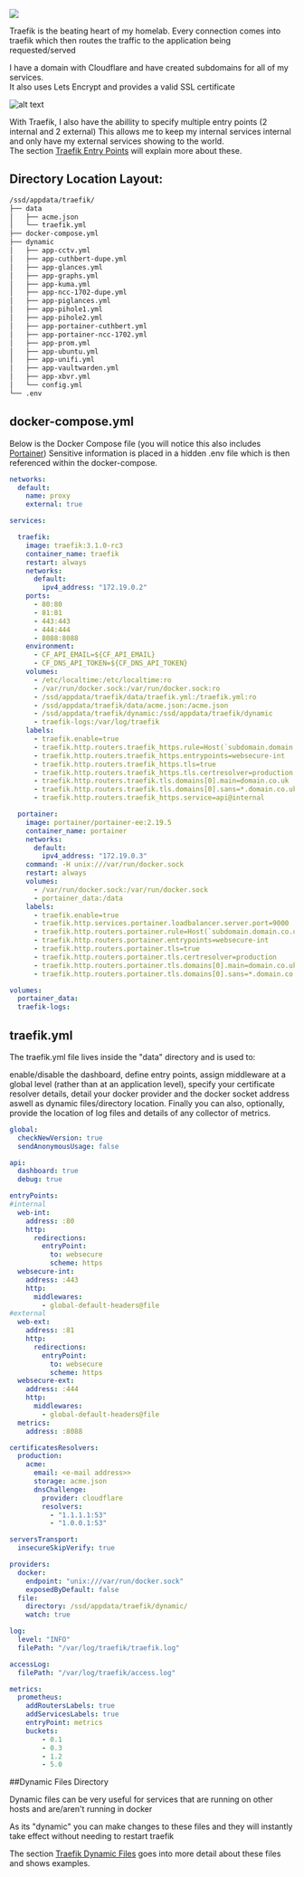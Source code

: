 
![](images/traefik.png)

Traefik is the beating heart of my homelab.  Every connection comes into traefik which then routes the traffic to the application being requested/served

I have a domain with Cloudflare and have created subdomains for all of my services.  
It also uses Lets Encrypt and provides a valid SSL certificate  

![alt text](<images/cloudflare + letsencrypt.png>)

With Traefik, I also have the abillity to specify multiple entry points (2 internal and 2 external)  This allows me to keep my internal services internal and only have my external services showing to the world.  
The section [Traefik Entry Points](https://docs.xmsystems.co.uk/entrypoints/) will explain more about these.


## Directory Location Layout:

``` bash
/ssd/appdata/traefik/
├── data
│   ├── acme.json
│   └── traefik.yml
├── docker-compose.yml
├── dynamic
│   ├── app-cctv.yml
│   ├── app-cuthbert-dupe.yml
│   ├── app-glances.yml
│   ├── app-graphs.yml
│   ├── app-kuma.yml
│   ├── app-ncc-1702-dupe.yml
│   ├── app-piglances.yml
│   ├── app-pihole1.yml
│   ├── app-pihole2.yml
│   ├── app-portainer-cuthbert.yml
│   ├── app-portainer-ncc-1702.yml
│   ├── app-prom.yml
│   ├── app-ubuntu.yml
│   ├── app-unifi.yml
│   ├── app-vaultwarden.yml
│   ├── app-xbvr.yml
│   └── config.yml
└── .env
```

## docker-compose.yml

Below is the Docker Compose file (you will notice this also includes [Portainer](https://docs.xmsystems.co.uk/portainer/))
Sensitive information is placed in a hidden .env file which is then referenced within the docker-compose.

``` yaml
networks:
  default:
    name: proxy
    external: true

services:

  traefik:
    image: traefik:3.1.0-rc3
    container_name: traefik
    restart: always
    networks:
      default:
        ipv4_address: "172.19.0.2"
    ports:
      - 80:80
      - 81:81
      - 443:443
      - 444:444
      - 8088:8088
    environment:
      - CF_API_EMAIL=${CF_API_EMAIL}
      - CF_DNS_API_TOKEN=${CF_DNS_API_TOKEN}
    volumes:
      - /etc/localtime:/etc/localtime:ro
      - /var/run/docker.sock:/var/run/docker.sock:ro
      - /ssd/appdata/traefik/data/traefik.yml:/traefik.yml:ro
      - /ssd/appdata/traefik/data/acme.json:/acme.json
      - /ssd/appdata/traefik/dynamic:/ssd/appdata/traefik/dynamic
      - traefik-logs:/var/log/traefik
    labels:
      - traefik.enable=true
      - traefik.http.routers.traefik_https.rule=Host(`subdomain.domain.co.uk`)
      - traefik.http.routers.traefik_https.entrypoints=websecure-int
      - traefik.http.routers.traefik_https.tls=true
      - traefik.http.routers.traefik_https.tls.certresolver=production
      - traefik.http.routers.traefik.tls.domains[0].main=domain.co.uk
      - traefik.http.routers.traefik.tls.domains[0].sans=*.domain.co.uk
      - traefik.http.routers.traefik_https.service=api@internal

  portainer:
    image: portainer/portainer-ee:2.19.5
    container_name: portainer
    networks:
      default:
        ipv4_address: "172.19.0.3"
    command: -H unix:///var/run/docker.sock
    restart: always
    volumes:
      - /var/run/docker.sock:/var/run/docker.sock
      - portainer_data:/data
    labels:
      - traefik.enable=true
      - traefik.http.services.portainer.loadbalancer.server.port=9000
      - traefik.http.routers.portainer.rule=Host(`subdomain.domain.co.uk`)
      - traefik.http.routers.portainer.entrypoints=websecure-int
      - traefik.http.routers.portainer.tls=true
      - traefik.http.routers.portainer.tls.certresolver=production
      - traefik.http.routers.portainer.tls.domains[0].main=domain.co.uk
      - traefik.http.routers.portainer.tls.domains[0].sans=*.domain.co.uk

volumes:
  portainer_data:
  traefik-logs:
```

## traefik.yml

The traefik.yml file lives inside the "data" directory and is used to: 

enable/disable the dashboard, define entry points, assign middleware at a global level (rather than at an application level), specify your certificate resolver details, detail your docker provider and the docker socket address aswell as dynamic files/directory location.  Finally you can also, optionally, provide the location of log files and details of any collector of metrics.


``` yaml
global:
  checkNewVersion: true
  sendAnonymousUsage: false

api:
  dashboard: true
  debug: true

entryPoints:
#internal
  web-int:
    address: :80
    http:
      redirections:
        entryPoint:
          to: websecure
          scheme: https
  websecure-int:
    address: :443
    http:
      middlewares:
        - global-default-headers@file
#external
  web-ext:
    address: :81
    http:
      redirections:
        entryPoint:
          to: websecure
          scheme: https
  websecure-ext:
    address: :444
    http:
      middlewares:
        - global-default-headers@file
  metrics:
    address: :8088

certificatesResolvers:
  production:
    acme:
      email: <e-mail address>>
      storage: acme.json
      dnsChallenge:
        provider: cloudflare
        resolvers:
          - "1.1.1.1:53"
          - "1.0.0.1:53"

serversTransport:
  insecureSkipVerify: true

providers:
  docker:
    endpoint: "unix:///var/run/docker.sock"
    exposedByDefault: false
  file:
    directory: /ssd/appdata/traefik/dynamic/
    watch: true

log:
  level: "INFO"
  filePath: "/var/log/traefik/traefik.log"

accessLog:
  filePath: "/var/log/traefik/access.log"

metrics:
  prometheus:
    addRoutersLabels: true
    addServicesLabels: true
    entryPoint: metrics
    buckets:
        - 0.1
        - 0.3
        - 1.2
        - 5.0
```

##Dynamic Files Directory

Dynamic files can be very useful for services that are running on other hosts and are/aren't running in docker

As its "dynamic" you can make changes to these files and they will instantly take effect without needing to restart traefik

The section [Traefik Dynamic Files](https://docs.xmsystems.co.uk/dynamic/) goes into more detail about these files and shows examples.
